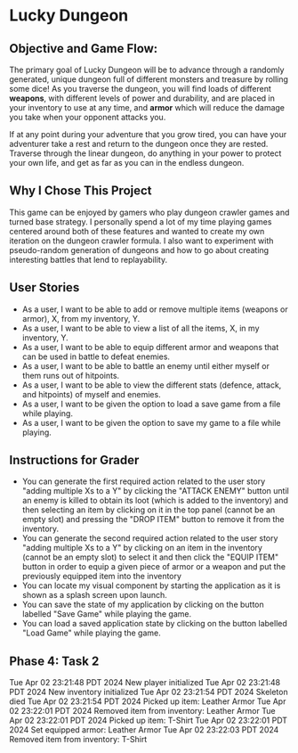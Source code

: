 # Lucky Dungeon

## Objective and Game Flow:

The primary goal of Lucky Dungeon will be to advance through a randomly
generated, unique dungeon full of different monsters and treasure by
rolling some dice! As you traverse the dungeon, you will find loads
of different **weapons**, with different levels of power and durability,
and are placed in your inventory to use at any time, and **armor** which
will reduce the damage you take when your opponent attacks you.

If at any point during your adventure that you grow tired, you can
have your adventurer take a rest and return to the dungeon once they
are rested. Traverse through the linear dungeon, do anything in your
power to protect your own life, and get as far as you can in the endless
dungeon.

## Why I Chose This Project

This game can be enjoyed by gamers who play dungeon crawler games and
turned base strategy. I personally spend a lot of my time playing
games centered around both of these features and wanted to create my own
iteration on the dungeon crawler formula. I also want to experiment with
pseudo-random generation of dungeons and how to go about creating
interesting battles that lend to replayability.

## User Stories
- As a user, I want to be able to add or remove multiple items (weapons or armor),
  X, from my inventory, Y.
- As a user, I want to be able to view a list of all the items, X, in my inventory, Y.
- As a user, I want to be able to equip different armor and weapons that can be used in battle
  to defeat enemies.
- As a user, I want to be able to battle an enemy until either myself or them runs out of hitpoints.
- As a user, I want to be able to view the different stats (defence, attack, and hitpoints) of
  myself and enemies.
- As a user, I want to be given the option to load a save game from a file while playing.
- As a user, I want to be given the option to save my game to a file while playing.

## Instructions for Grader ##

- You can generate the first required action related to the user story "adding multiple Xs to a Y" by clicking the
  "ATTACK ENEMY" button until an enemy is killed to obtain its loot (which is added to the inventory) and then selecting
  an item by clicking on it in the top panel (cannot be an empty slot) and pressing the "DROP ITEM" button to remove it
  from the inventory.
- You can generate the second required action related to the user story "adding multiple Xs to a Y" by clicking on
  an item in the inventory (cannot be an empty slot) to select it and then click the "EQUIP ITEM" button in order to
  equip a given piece of armor or a weapon and put the previously equipped item into the inventory 
- You can locate my visual component by starting the application as it is shown as a splash screen upon launch.
- You can save the state of my application by clicking on the button labelled "Save Game" while playing the game.
- You can load a saved application state by clicking on the button labelled "Load Game" while playing the game.

## Phase 4: Task 2 ##
Tue Apr 02 23:21:48 PDT 2024
New player initialized
Tue Apr 02 23:21:48 PDT 2024
New inventory initialized
Tue Apr 02 23:21:54 PDT 2024
Skeleton died
Tue Apr 02 23:21:54 PDT 2024
Picked up item: Leather Armor
Tue Apr 02 23:22:01 PDT 2024
Removed item from inventory: Leather Armor
Tue Apr 02 23:22:01 PDT 2024
Picked up item: T-Shirt
Tue Apr 02 23:22:01 PDT 2024
Set equipped armor: Leather Armor
Tue Apr 02 23:22:03 PDT 2024
Removed item from inventory: T-Shirt